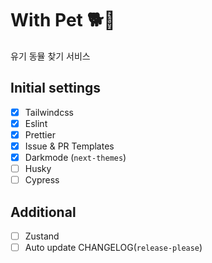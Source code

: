 # With Pet 🐕🐩

유기 동뮬 찾기 서비스

## Initial settings

- [x] Tailwindcss
- [x] Eslint
- [x] Prettier
- [x] Issue & PR Templates
- [x] Darkmode (`next-themes`)
- [ ] Husky
- [ ] Cypress

## Additional

- [ ] Zustand
- [ ] Auto update CHANGELOG(`release-please`)
